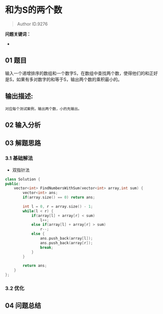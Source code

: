 # 和为S的两个数
> Author ID.9276 

**问题关键词：**

- 

## 01 题目


输入一个递增排序的数组和一个数字S，在数组中查找两个数，使得他们的和正好是S，如果有多对数字的和等于S，输出两个数的乘积最小的。

## 输出描述:

```
对应每个测试案例，输出两个数，小的先输出。
```

## 02 输入分析



## 03 解题思路

### 3.1 基础解法

- 双指针法

```c++
class Solution {
public:
    vector<int> FindNumbersWithSum(vector<int> array,int sum) {
        vector<int> ans;
        if(array.size() == 0) return ans;
        
        int l = 0, r = array.size() - 1;
        while(l < r) {
            if(array[l] + array[r] < sum)
                l++;
            else if(array[l] + array[r] > sum)
                r--;
            else {
                ans.push_back(array[l]);
                ans.push_back(array[r]);
                break;
            }
        }
        
        return ans;
    }
};
```



### 3.2 优化



## 04 问题总结

